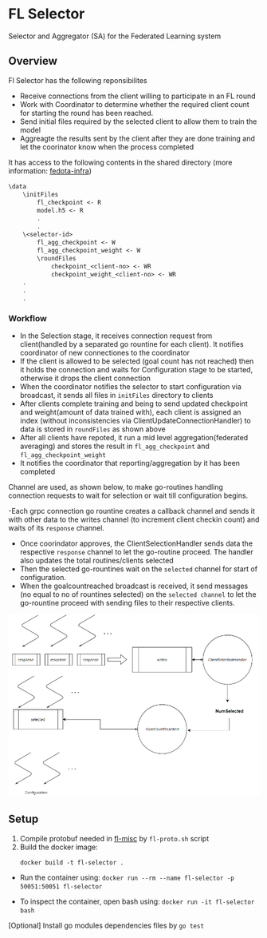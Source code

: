 # FL Selector
Selector and Aggregator (SA) for the Federated Learning system

## Overview
Fl Selector has the following reponsibilites
- Receive connections from the client willing to participate in an FL round
- Work with Coordinator to determine whether the required client count for starting the round has been reached.
- Send initial files required by the selected client to allow them to train the model 
- Aggreagte the results sent by the client after they are done training and let the coorinator know when the process completed

It has access to the following contents in the shared directory (more information: [fedota-infra](https://github.com/fedota/fedota-infra))
```
\data 
	\initFiles
		fl_checkpoint <- R
		model.h5 <- R
		.
		.
	\<selector-id>
		fl_agg_checkpoint <- W
		fl_agg_checkpoint_weight <- W
		\roundFiles
			checkpoint_<client-no> <- WR
			checkpoint_weight_<client-no> <- WR
	.
	.
	.
```

### Workflow
- In the Selection stage, it receives connection request from client(handled by a separated go rountine for each client). It notifies coordinator of new connectiones to the coordinator
- If the client is allowed to be selected (goal count has not reached) then it holds the connection and waits for Configuration stage to be started, otherwise it drops the client connection
- When the coordinator notifies the selector to start configuration via broadcast, it sends all files in `initFiles` directory to clients
- After clients complete training and being to send updated checkpoint and weight(amount of data trained with), each client is assigned an index (without inconsistencies via ClientUpdateConnectionHandler) to data is stored in `roundFiles` as shown above
- After all clients have repoted, it run a mid level aggregation(federated averaging) and stores the result in `fl_agg_checkpoint` and `fl_agg_checkpoint_weight`
- It notifies the coordinator that reporting/aggregation by it has been completed

Channel are used, as shown below, to make go-routines handling connection requests to wait for selection or wait till configuration begins. 

-Each grpc connection go rountine creates a callback channel and sends it with other data to the writes channel (to increment client checkin count) and waits of its `response` channel. 
- Once coorindator approves, the ClientSelectionHandler sends data the respective `response` channel to let the go-routine proceed. The handler also updates the total routines/clients selected
- Then the selected go-rountines wait on the `selected` channel for start of configuration. 
- When the goalcountreached broadcast is received, it send messages (no equal to no of rountines selected) on the `selected channel` to let the go-rountine proceed with sending files to their respective clients. 

<img src="images/channels.png" width=600>

## Setup 
1. Compile protobuf needed in [fl-misc](https://github.com/fedota/fl-misc) by `fl-proto.sh` script
2. Build the docker image:
	```
	docker build -t fl-selector .
	```

- Run the container using:
`docker run --rm --name fl-selector -p 50051:50051 fl-selector`

- To inspect the container, open bash using:
`docker run -it fl-selector bash`

[Optional] Install go modules dependencies files by `go test`
